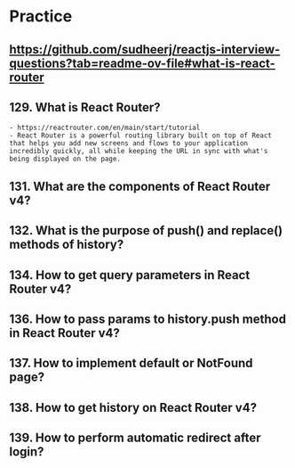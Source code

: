 # Practice

## <https://github.com/sudheerj/reactjs-interview-questions?tab=readme-ov-file#what-is-react-router>

## 129. What is React Router?

    - https://reactrouter.com/en/main/start/tutorial
    - React Router is a powerful routing library built on top of React that helps you add new screens and flows to your application incredibly quickly, all while keeping the URL in sync with what's being displayed on the page.

## 131. What are the <Router> components of React Router v4?

## 132. What is the purpose of push() and replace() methods of history?

## 134. How to get query parameters in React Router v4?

## 136. How to pass params to history.push method in React Router v4?

## 137. How to implement default or NotFound page?

## 138. How to get history on React Router v4?

## 139. How to perform automatic redirect after login?
